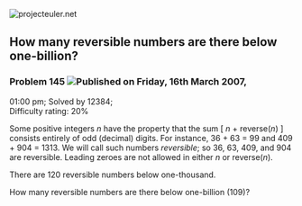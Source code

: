 ![projecteuler.net](images/print_page_logo.png)

## How many reversible numbers are there below one-billion?

### Problem 145 ![](images/icon_info.png)Published on Friday, 16th March 2007,
01:00 pm; Solved by 12384;  
Difficulty rating: 20%

Some positive integers _n_ have the property that the sum [ _n_ \+
reverse(_n_) ] consists entirely of odd (decimal) digits. For instance, 36 +
63 = 99 and 409 + 904 = 1313. We will call such numbers _reversible_; so 36,
63, 409, and 904 are reversible. Leading zeroes are not allowed in either _n_
or reverse(_n_).

There are 120 reversible numbers below one-thousand.

How many reversible numbers are there below one-billion (109)?

  
  

